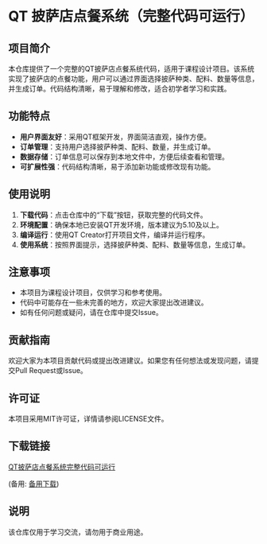 # QT 披萨店点餐系统（完整代码可运行）

## 项目简介

本仓库提供了一个完整的QT披萨店点餐系统代码，适用于课程设计项目。该系统实现了披萨店的点餐功能，用户可以通过界面选择披萨种类、配料、数量等信息，并生成订单。代码结构清晰，易于理解和修改，适合初学者学习和实践。

## 功能特点

- **用户界面友好**：采用QT框架开发，界面简洁直观，操作方便。
- **订单管理**：支持用户选择披萨种类、配料、数量，并生成订单。
- **数据存储**：订单信息可以保存到本地文件中，方便后续查看和管理。
- **可扩展性强**：代码结构清晰，易于添加新功能或修改现有功能。

## 使用说明

1. **下载代码**：点击仓库中的“下载”按钮，获取完整的代码文件。
2. **环境配置**：确保本地已安装QT开发环境，版本建议为5.10及以上。
3. **编译运行**：使用QT Creator打开项目文件，编译并运行程序。
4. **使用系统**：按照界面提示，选择披萨种类、配料、数量等信息，生成订单。

## 注意事项

- 本项目为课程设计项目，仅供学习和参考使用。
- 代码中可能存在一些未完善的地方，欢迎大家提出改进建议。
- 如有任何问题或疑问，请在仓库中提交Issue。

## 贡献指南

欢迎大家为本项目贡献代码或提出改进建议。如果您有任何想法或发现问题，请提交Pull Request或Issue。

## 许可证

本项目采用MIT许可证，详情请参阅LICENSE文件。

## 下载链接
[QT披萨店点餐系统完整代码可运行](https://pan.quark.cn/s/d6cd8a917a49) 

(备用: [备用下载](https://pan.baidu.com/s/14oe2p8KSgJ8xkIbTTS-J7Q?pwd=ebbt))

## 说明

该仓库仅用于学习交流，请勿用于商业用途。
